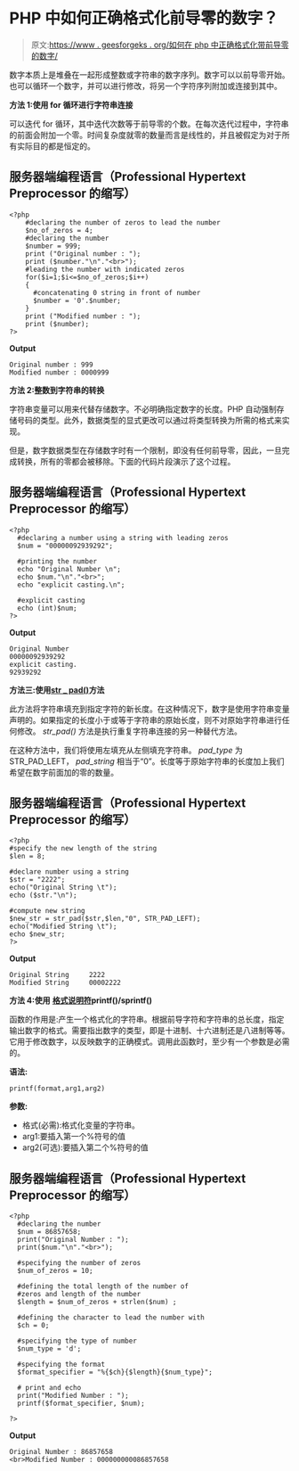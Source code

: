 # PHP 中如何正确格式化前导零的数字？

> 原文:[https://www . geesforgeks . org/如何在 php 中正确格式化带前导零的数字/](https://www.geeksforgeeks.org/how-to-properly-format-a-number-with-leading-zeros-in-php/)

数字本质上是堆叠在一起形成整数或字符串的数字序列。数字可以以前导零开始。也可以循环一个数字，并可以进行修改，将另一个字符序列附加或连接到其中。

**方法 1:使用 for 循环进行字符串连接**

可以迭代 for 循环，其中迭代次数等于前导零的个数。在每次迭代过程中，字符串的前面会附加一个零。时间复杂度就零的数量而言是线性的，并且被假定为对于所有实际目的都是恒定的。

## 服务器端编程语言（Professional Hypertext Preprocessor 的缩写）

```
<?php
    #declaring the number of zeros to lead the number
    $no_of_zeros = 4;
    #declaring the number
    $number = 999;
    print ("Original number : ");
    print ($number."\n"."<br>");
    #leading the number with indicated zeros
    for($i=1;$i<=$no_of_zeros;$i++)
    {
      #concatenating 0 string in front of number
      $number = '0'.$number;
    }
    print ("Modified number : ");
    print ($number);
?>
```

**Output**

```
Original number : 999
Modified number : 0000999
```

**方法 2:整数到字符串的转换**

字符串变量可以用来代替存储数字。不必明确指定数字的长度。PHP 自动强制存储号码的类型。此外，数据类型的显式更改可以通过将类型转换为所需的格式来实现。

但是，数字数据类型在存储数字时有一个限制，即没有任何前导零，因此，一旦完成转换，所有的零都会被移除。下面的代码片段演示了这个过程。

## 服务器端编程语言（Professional Hypertext Preprocessor 的缩写）

```
<?php
  #declaring a number using a string with leading zeros
  $num = "00000092939292";

  #printing the number
  echo "Original Number \n";
  echo $num."\n"."<br>";
  echo "explicit casting.\n";

  #explicit casting
  echo (int)$num;
?>
```

**Output**

```
Original Number 
00000092939292
explicit casting.
92939292
```

**方法三:使用**[**str _ pad()**](https://www.geeksforgeeks.org/php-str_pad-function/)**方法**

此方法将字符串填充到指定字符的新长度。在这种情况下，数字是使用字符串变量声明的。如果指定的长度小于或等于字符串的原始长度，则不对原始字符串进行任何修改。 *str_pad()* 方法是执行重复字符串连接的另一种替代方法。

在这种方法中，我们将使用左填充从左侧填充字符串。 *pad_type* 为 STR_PAD_LEFT， *pad_string* 相当于“0”。长度等于原始字符串的长度加上我们希望在数字前面加的零的数量。

## 服务器端编程语言（Professional Hypertext Preprocessor 的缩写）

```
<?php
#specify the new length of the string
$len = 8;

#declare number using a string
$str = "2222";
echo("Original String \t");
echo ($str."\n");

#compute new string
$new_str = str_pad($str,$len,"0", STR_PAD_LEFT);
echo("Modified String \t");
echo $new_str;
?>
```

**Output**

```
Original String     2222
Modified String     00002222
```

**方法 4:使用** [**格式说明符**](https://www.geeksforgeeks.org/php-format-specifiers/)**printf()/sprintf()**

函数的作用是:产生一个格式化的字符串。根据前导字符和字符串的总长度，指定输出数字的格式。需要指出数字的类型，即是十进制、十六进制还是八进制等等。它用于修改数字，以反映数字的正确模式。调用此函数时，至少有一个参数是必需的。

**语法:**

```
printf(format,arg1,arg2)
```

**参数:**

*   格式(必需):格式化变量的字符串。
*   arg1:要插入第一个%符号的值
*   arg2(可选):要插入第二个%符号的值

## 服务器端编程语言（Professional Hypertext Preprocessor 的缩写）

```
<?php
  #declaring the number
  $num = 86857658;
  print("Original Number : ");
  print($num."\n"."<br>");

  #specifying the number of zeros
  $num_of_zeros = 10;

  #defining the total length of the number of
  #zeros and length of the number
  $length = $num_of_zeros + strlen($num) ;

  #defining the character to lead the number with
  $ch = 0;

  #specifying the type of number
  $num_type = 'd';

  #specifying the format
  $format_specifier = "%{$ch}{$length}{$num_type}";

  # print and echo
  print("Modified Number : ");
  printf($format_specifier, $num);

?>
```

**Output**

```
Original Number : 86857658
<br>Modified Number : 000000000086857658
```